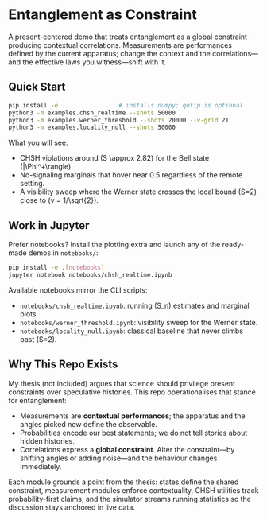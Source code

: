 # Entanglement as Constraint

A present-centered demo that treats entanglement as a global constraint producing contextual correlations. Measurements are performances defined by the current apparatus; change the context and the correlations—and the effective laws you witness—shift with it.

## Quick Start

```bash
pip install -e .               # installs numpy; qutip is optional
python3 -m examples.chsh_realtime --shots 50000
python3 -m examples.werner_threshold --shots 20000 --v-grid 21
python3 -m examples.locality_null --shots 50000
```

What you will see:

- CHSH violations around \(S \approx 2.82\) for the Bell state \(|\Phi^+\rangle\).
- No-signaling marginals that hover near 0.5 regardless of the remote setting.
- A visibility sweep where the Werner state crosses the local bound \(S=2\) close to \(v = 1/\sqrt{2}\).

## Work in Jupyter

Prefer notebooks? Install the plotting extra and launch any of the ready-made demos in `notebooks/`:

```bash
pip install -e .[notebooks]
jupyter notebook notebooks/chsh_realtime.ipynb
```

Available notebooks mirror the CLI scripts:

- `notebooks/chsh_realtime.ipynb`: running \(S_n\) estimates and marginal plots.
- `notebooks/werner_threshold.ipynb`: visibility sweep for the Werner state.
- `notebooks/locality_null.ipynb`: classical baseline that never climbs past \(S=2\).

## Why This Repo Exists

My thesis (not included) argues that science should privilege present constraints over speculative histories. This repo operationalises that stance for entanglement:

- Measurements are **contextual performances**; the apparatus and the angles picked now define the observable.
- Probabilities encode our best statements; we do not tell stories about hidden histories.
- Correlations express a **global constraint**. Alter the constraint—by shifting angles or adding noise—and the behaviour changes immediately.

Each module grounds a point from the thesis: states define the shared constraint, measurement modules enforce contextuality, CHSH utilities track probability-first claims, and the simulator streams running statistics so the discussion stays anchored in live data.
